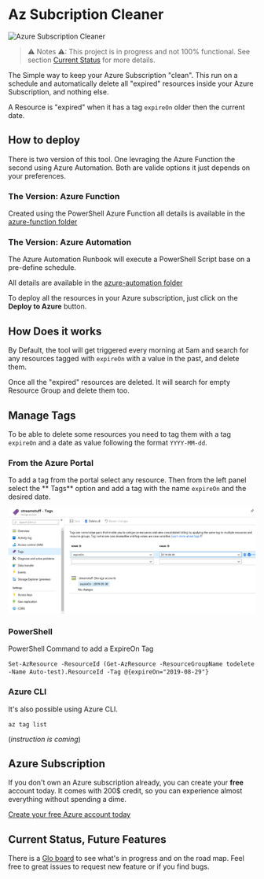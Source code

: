 # Az Subcription Cleaner

![Azure Subscription Cleaner](https://github.com/FBoucher/AzSubcriptionCleaner/blob/master/medias/AzSubscriptionCleaner.png)

> ⚠ Notes ⚠: This project is in progress and not 100% functional. See section [Current Status](#current-status) for more details.

The Simple way to keep your Azure Subscription "clean". This run on a schedule and automatically delete all "expired" resources inside your Azure Subscription, and nothing else.

A Resource is "expired" when it has a tag `expireOn` older then the current date.

## How to deploy

There is two version of this tool. One levraging the Azure Function the second using Azure Automation. Both are valide options it just depends on your preferences.

### The Version: Azure Function

Created using the PowerShell Azure Function all details is available in the [azure-function folder](azure-function/ReadMe.md)

### The Version: Azure Automation

The Azure Automation Runbook will execute a PowerShell Script base on a pre-define schedule.

All details are available in the [azure-automation folder](azure-automation/ReadMe.md)

To deploy all the resources in your Azure subscription, just click on the **Deploy to Azure** button.


## How Does it works

By Default, the tool will get triggered every morning at 5am and search for any resources tagged with `expireOn` with a value in the past, and delete them.

Once all the "expired" resources are deleted. It will search for empty Resource Group and delete them too.


## Manage Tags

To be able to delete some resources you need to tag them with a tag `expireOn` and a date as value following the format `YYYY-MM-dd`.

### From the Azure Portal

To add a tag from the portal select any resource. Then from the left panel select the ** Tags** option and add a tag with the name `expireOn` and the desired date.

![add-tag-portal](medias/add-tag-portal.png)

### PowerShell 

PowerShell Command to add a ExpireOn Tag

    Set-AzResource -ResourceId (Get-AzResource -ResourceGroupName todelete -Name Auto-test).ResourceId -Tag @{expireOn="2019-08-29"}

### Azure CLI

It's also possible using Azure CLI. 

    az tag list

(*instruction is coming*)

## Azure Subscription

If you don't own an Azure subscription already, you can create your **free** account today. It comes with 200$ credit, so you can experience almost everything without spending a dime.

[Create your free Azure account today](https://azure.microsoft.com/en-us/free?WT.mc_id=azsubcleaner-github-frbouche)


## Current Status, Future Features

There is a [Glo board](https://app.gitkraken.com/glo/board/XWvcyQtDJAAPG-Qo) to see what's in progress and on the road map. Feel free to great issues to request new feature or if you find bugs.

